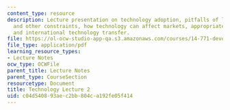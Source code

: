 ```yaml
---
content_type: resource
description: Lecture presentation on technology adoption, pitfalls of learning, savings
  and other constraints, how technology can affect markets, appropriate technology,
  and international technology transfer.
file: https://ol-ocw-studio-app-qa.s3.amazonaws.com/courses/14-771-development-economics-microeconomic-issues-and-policy-models-fall-2008/c04d540893aec2bb804ca192fe05f414_lec16.pdf
file_type: application/pdf
learning_resource_types:
- Lecture Notes
ocw_type: OCWFile
parent_title: Lecture Notes
parent_type: CourseSection
resourcetype: Document
title: Technology Lecture 2
uid: c04d5408-93ae-c2bb-804c-a192fe05f414
---
```

